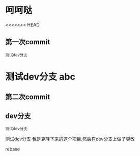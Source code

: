 #  呵呵哒
<<<<<<< HEAD
## 第一次commit
`测试dev分支`

测试dev分支
abc
=======
## 第二次commit
## dev分支
`测试dev分支`

测试dev分支
我是克隆下来的这个项目,然后在dev分支上做了更改

rebase
